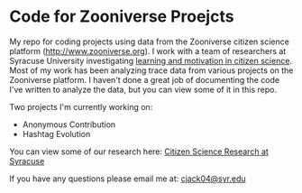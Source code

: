 # Code for Zooniverse Proejcts

My repo for coding projects using data from the Zooniverse citizen science platform (http://www.zooniverse.org). I work with a team of researchers at Syracuse University investigating [learning and motivation in citizen science](http://citsci.syr.edu/content/focusing-attention%C2%A0-improve-performance-citizen-science-systems-beautiful-images-and-percept). Most of my work has been analyzing trace data from various projects on the Zooniverse platform. I haven't done a great job of documenting the code I've written to analyze the data, but you can view some of it in this repo. 

Two projects I'm currently working on: 

* Anonymous Contribution
* Hashtag Evolution

You can view some of our research here: [Citizen Science Research at Syracuse](http://citsci.syr.edu/papers)

If you have any questions please email me at: cjack04@syr.edu
